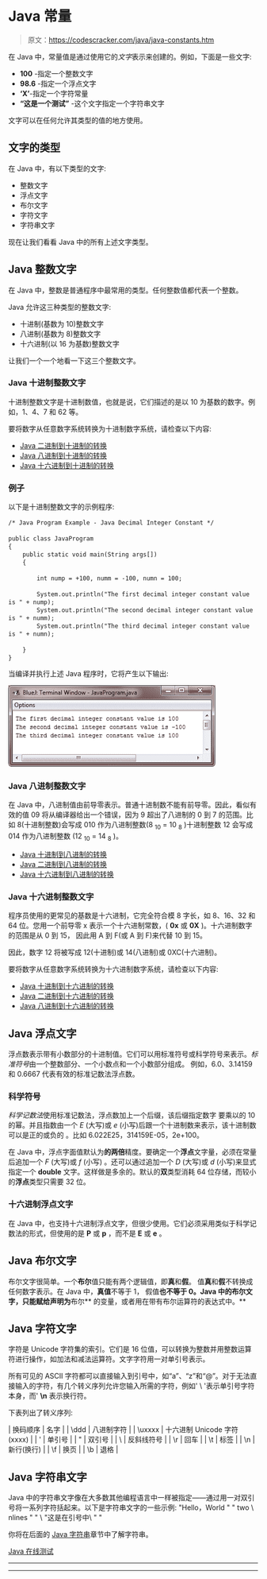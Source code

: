 # Java 常量

> 原文：<https://codescracker.com/java/java-constants.htm>

在 Java 中，常量值是通过使用它的*文字*表示来创建的。例如，下面是一些文字:

*   **100** -指定一个整数文字
*   **98.6** -指定一个浮点文字
*   **‘X’**-指定一个字符常量
*   **“这是一个测试”** -这个文字指定一个字符串文字

文字可以在任何允许其类型的值的地方使用。

## 文字的类型

在 Java 中，有以下类型的文字:

*   整数文字
*   浮点文字
*   布尔文字
*   字符文字
*   字符串文字

现在让我们看看 Java 中的所有上述文字类型。

## Java 整数文字

在 Java 中，整数是普通程序中最常用的类型。任何整数值都代表一个整数。

Java 允许这三种类型的整数文字:

*   十进制(基数为 10)整数文字
*   八进制(基数为 8)整数文字
*   十六进制(以 16 为基数)整数文字

让我们一个一个地看一下这三个整数文字。

### Java 十进制整数文字

十进制整数文字是十进制数值，也就是说，它们描述的是以 10 为基数的数字。例如，1、4、7 和 62 等。

要将数字从任意数字系统转换为十进制数字系统，请检查以下内容:

*   [Java 二进制到十进制的转换](/java/program/java-program-convert-binary-to-decimal.htm)
*   [Java 八进制到十进制的转换](/java/program/java-program-convert-octal-to-decimal.htm)
*   [Java 十六进制到十进制的转换](/java/program/java-program-convert-hexadecimal-to-decimal.htm)

### 例子

以下是十进制整数文字的示例程序:

```
/* Java Program Example - Java Decimal Integer Constant */

public class JavaProgram
{   
    public static void main(String args[])
    {

        int nump = +100, numm = -100, numn = 100;

        System.out.println("The first decimal integer constant value is " + nump);
        System.out.println("The second decimal integer constant value is " + numm);
        System.out.println("The third decimal integer constant value is " + numn);

    }
}
```

当编译并执行上述 Java 程序时，它将产生以下输出:

![java constants literals](img/873f06291b9239063f449ade42d97e5f.png)

### Java 八进制整数文字

在 Java 中，八进制值由前导零表示。普通十进制数不能有前导零。因此，看似有效的值 09 将从编译器给出一个错误，因为 9 超出了八进制的 0 到 7 的范围。比如 8(十进制整数)会写成 010 作为八进制整数(8 <sub>10</sub> = 10 <sub>8</sub> )十进制整数 12 会写成 014 作为八进制整数 (12 <sub>10</sub> = 14 <sub>8</sub> )。

*   [Java 十进制到八进制的转换](/java/program/java-program-convert-decimal-to-octal.htm)
*   [Java 二进制到八进制的转换](/java/program/java-program-convert-binary-to-octal.htm)
*   [Java 十六进制到八进制的转换](/java/program/java-program-convert-hexadecimal-to-octal.htm)

### Java 十六进制整数文字

程序员使用的更常见的基数是十六进制，它完全符合模 8 字长，如 8、16、32 和 64 位。您用一个前导零 x 表示一个十六进制常数，( **0x** 或 **0X** )。十六进制数字的范围是从 0 到 15， 因此用 A 到 F(或 A 到 F)来代替 10 到 15。

因此，数字 12 将被写成 12(十进制)或 14(八进制)或 0XC(十六进制)。

要将数字从任意数字系统转换为十六进制数字系统，请检查以下内容:

*   [Java 十进制到十六进制的转换](/java/program/java-program-convert-decimal-to-hexadecimal.htm)
*   [Java 二进制到十六进制的转换](/java/program/java-program-convert-binary-to-hexadecimal.htm)
*   [Java 八进制到十六进制的转换](/java/program/java-program-convert-octal-to-hexadecimal.htm)

## Java 浮点文字

浮点数表示带有小数部分的十进制值。它们可以用标准符号或科学符号来表示。*标准符号*由一个整数部分、一个小数点和一个小数部分组成。 例如，6.0、3.14159 和 0.6667 代表有效的标准记数法浮点数。

### 科学符号

*科学记数法*使用标准记数法，浮点数加上一个后缀，该后缀指定数字 要乘以的 10 的幂。并且指数由一个 *E* (大写)或 *e* (小写)后跟一个十进制数来表示，该十进制数可以是正的或负的 。比如 6.022E25，314159E-05，2e+100。

在 Java 中，浮点字面值默认为**的两倍**精度。要确定一个**浮点**文字量，必须在常量后追加一个 *F* (大写)或 *f* (小写) 。还可以通过追加一个 *D* (大写)或 *d* (小写)来显式指定一个 **double** 文字。这样做是多余的。默认的**双**类型消耗 64 位存储，而较小的**浮点**类型只需要 32 位。

### 十六进制浮点文字

在 Java 中，也支持十六进制浮点文字，但很少使用。它们必须采用类似于科学记数法的形式，但使用的是 **P** 或 **p** ，而不是 **E** 或 **e** 。

## Java 布尔文字

布尔文字很简单。一个**布尔**值只能有两个逻辑值，即**真**和**假**。 值**真**和**假**不转换成任何数字表示。在 Java 中，**真值**不等于 1， 假值**也不等于 0。Java 中的布尔文字，只能赋给声明为**布尔** 的变量，或者用在带有布尔运算符的表达式中。**

## Java 字符文字

字符是 Unicode 字符集的索引。它们是 16 位值，可以转换为整数并用整数运算符进行操作，如加法和减法运算符。文字字符用一对单引号表示。

所有可见的 ASCII 字符都可以直接输入到引号中，如“a”、“z”和“@”。对于无法直接输入的字符，有几个转义序列允许您输入所需的字符，例如' \ '表示单引号字符本身，而' **\n** 表示换行符。

下表列出了转义序列:

| 换码顺序 | 名字 |
| \ddd | 八进制字符 |
| \uxxxx | 十六进制 Unicode 字符(xxxx) |
| \' | 单引号 |
| \" | 双引号 |
| \\ | 反斜线符号 |
| \r | 回车 |
| \t | 标签 |
| \n | 新行(换行) |
| \f | 换页 |
| \b | 退格 |

## Java 字符串文字

Java 中的字符串文字像在大多数其他编程语言中一样被指定——通过用一对双引号将一系列字符括起来。以下是字符串文字的一些示例:
"Hello，World "
" two \ nlines "
" \ "这是在引号中\ " "

你将在后面的 [Java 字符串](/java/java-strings.htm)章节中了解字符串。

[Java 在线测试](/exam/showtest.php?subid=1)

* * *

* * *